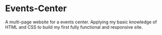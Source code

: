 # Events-Center
A multi-page website for a events center. Applying my basic knowledge of HTML and CSS to build my first fully functional and responsive site.
